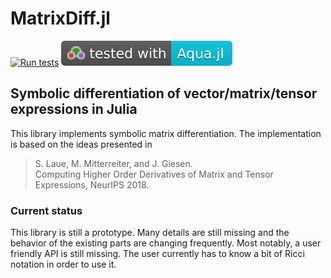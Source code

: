 # MatrixDiff.jl

[![Run tests](https://github.com/asterycs/MatrixDiff.jl/actions/workflows/CI.yml/badge.svg)](https://github.com/asterycs/MatrixDiff.jl/actions/workflows/CI.yml)
[![Aqua QA](https://raw.githubusercontent.com/JuliaTesting/Aqua.jl/master/badge.svg)](https://github.com/JuliaTesting/Aqua.jl)

## Symbolic differentiation of vector/matrix/tensor expressions in Julia

This library implements symbolic matrix differentiation. The implementation is based on the ideas presented in

> S. Laue, M. Mitterreiter, and J. Giesen.  
> Computing Higher Order Derivatives of Matrix and Tensor Expressions, NeurIPS 2018.

### Current status

This library is still a prototype. Many details are still missing and the behavior of the existing parts are changing frequently. Most notably, a user friendly API is still missing. The user currently has to know a bit of Ricci notation in order to use it.
